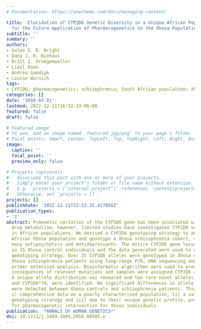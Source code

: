 ```yaml
---
# Documentation: https://wowchemy.com/docs/managing-content/

title: 'Elucidation of CYP2D6 Genetic Diversity in a Unique African Population: Implications
  for the Future Application of Pharmacogenetics in the Xhosa Population'
subtitle: ''
summary: ''
authors:
- Galen E. B. Wright
- Dana J. H. Niehaus
- Britt I. Droegemoeller
- Liezl Koen
- Andrea Gaedigk
- Louise Warnich
tags:
- CYP2D6; pharmacogenetics; schizophrenia; South African population; Xhosa
categories: []
date: '2010-07-01'
lastmod: 2022-12-11T16:52:33-06:00
featured: false
draft: false

# Featured image
# To use, add an image named `featured.jpg/png` to your page's folder.
# Focal points: Smart, Center, TopLeft, Top, TopRight, Left, Right, BottomLeft, Bottom, BottomRight.
image:
  caption: ''
  focal_point: ''
  preview_only: false

# Projects (optional).
#   Associate this post with one or more of your projects.
#   Simply enter your project's folder or file name without extension.
#   E.g. `projects = ["internal-project"]` references `content/project/deep-learning/index.md`.
#   Otherwise, set `projects = []`.
projects: []
publishDate: '2022-12-11T22:52:32.417058Z'
publication_types:
- '2'
abstract: P>Genetic variation of the CYP2D6 gene has been associated with altered
  drug metabolism; however, limited studies have investigated CYP2D6 sequence diversity
  in African populations. We devised a CYP2D6 genotyping strategy to analyse the South
  African Xhosa population and genotype a Xhosa schizophrenia cohort, as CYP2D6 metabolises
  many antipsychotics and antidepressants. The entire CYP2D6 gene locus was sequenced
  in 15 Xhosa control individuals and the data generated were used to design a comprehensive
  genotyping strategy. Over 25 CYP2D6 alleles were genotyped in Xhosa controls and
  Xhosa schizophrenia patients using long-range PCR, DNA sequencing and single nucleotide
  primer extension analysis. Bioinformatic algorithms were used to predict the functional
  consequences of relevant mutations and samples were assigned CYP2D6 activity scores.
  A unique allele distribution was revealed and two rare novel alleles, CYP2D6*73
  and CYP2D6*74, were identified. No significant differences in allele frequencies
  were detected between Xhosa controls and schizophrenia patients. This study provides
  i) comprehensive data on a poorly characterised population, ii) a valuable CYP2D6
  genotyping strategy and iii) due to their unique genetic profile, provides the basis
  for pharmacogenetic intervention for Xhosa individuals.
publication: '*ANNALS OF HUMAN GENETICS*'
doi: 10.1111/j.1469-1809.2010.00585.x
---
```

